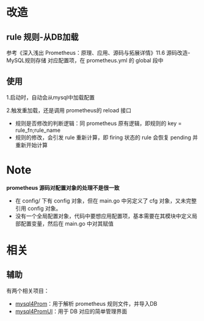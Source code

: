 

# 改造
## rule 规则-从DB加载
参考《深入浅出 Prometheus：原理、应用、源码与拓展详情》11.6 源码改造-MySQL规则存储
对应配置项，在 prometheus.yml 的 global 段中

## 使用
1.启动时，自动会从mysql中加载配置

2.触发重加载，还是调用 prometheus的 reload 接口
- 规则是否修改的判断逻辑：同 prometheus 原有逻辑，即规则的 key = rule_fn;rule_name
- 规则的修改，会引发 rule 重新计算，即 firing 状态的 rule 会恢复 pending 并重新开始计算

# Note
**prometheus 源码对配置对象的处理不是很一致**
- 在 config/ 下有 config 对象，但在 main.go 中另定义了 cfg 对象，又未完整引用 config 对象。
- 没有一个全局配置对象，代码中要想应用配置项，基本需要在其模块中定义局部配置变量，然后在 main.go 中对其赋值

# 相关
## 辅助
有两个相关项目：
* [mysql4Prom](https://github.com/huangwei2013/mysql4prom)：用于解析 prometheus 规则文件，并导入DB
* [mysql4PromUI](https://github.com/huangwei2013/mysql4promUI)：用于 DB 对应的简单管理界面

